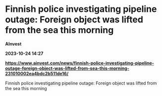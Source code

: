 # Finnish police investigating pipeline outage: Foreign object was lifted from the sea this morning
**AInvest**

**2023-10-24 14:27**

**https://www.ainvest.com/news/finnish-police-investigating-pipeline-outage-foreign-object-was-lifted-from-sea-this-morning-231010002ea4bdc2b511de16/**

Finnish police investigating pipeline outage: Foreign object was lifted from the sea this morning